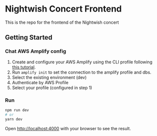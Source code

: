 # Nightwish Concert Frontend

This is the repo for the frontend of the Nightwish concert

## Getting Started

### Chat AWS Amplify config

1. Create and configure your AWS Amplify using the CLI profile following [this tutorial](https://docs.amplify.aws/start/getting-started/installation/q/integration/react#option-1-watch-the-video-guide).
2. Run ```amplify init``` to set the connection to the amplify profile and dbs.
3. Select the existing environment (dev)
4. Authenticate by AWS Profile
5. Select your profile (configured in step 1)

### Run


```bash
npm run dev
# or
yarn dev
```

Open [http://localhost:4000](http://localhost:4000) with your browser to see the result.

